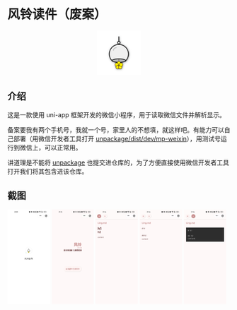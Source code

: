 # 风铃读件（废案）

<div align="center">
    <img width="100" src="static/logo.png" alt="Logo"/>
</div>


## 介绍

这是一款使用 uni-app 框架开发的微信小程序，用于读取微信文件并解析显示。

备案要我有两个手机号，我就一个号，家里人的不想填，就这样吧。有能力可以自己部署（用微信开发者工具打开 [unpackage/dist/dev/mp-weixin](unpackage/dist/dev/mp-weixin)），用测试号运行到微信上，可以正常用。

讲道理是不能将 [unpackage](unpackage) 也提交进仓库的，为了方便直接使用微信开发者工具打开我们将其包含进该仓库。

## 截图
<p>

<img src="readme/Screenshot0.jpg" alt="screenshot" width="19%" />
<img src="readme/Screenshot1.jpg" alt="screenshot" width="19%" />
<img src="readme/Screenshot2.jpg" alt="screenshot" width="19%" />
<img src="readme/Screenshot3.jpg" alt="screenshot" width="19%" />
<img src="readme/Screenshot4.jpg" alt="screenshot" width="19%" />

</p>